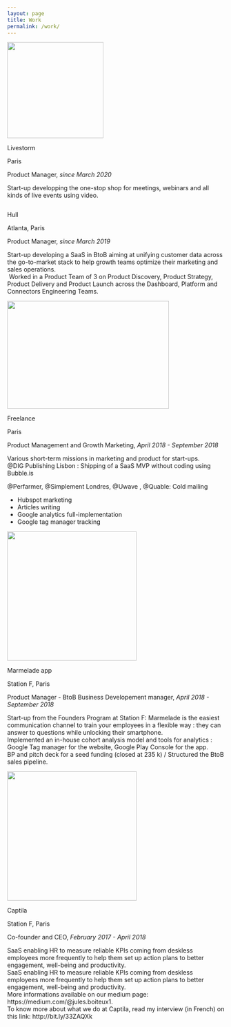 ```yaml
---
layout: page
title: Work
permalink: /work/
---
```

<div class="container-work">
  <div class="test">
    <img src="{{ site.baseurl }}/img/livestorm.png" alt="" width="223px" class="image2">
  </div>
  <div class="description-work">
    <p class="description-company"> Livestorm </p>
    <p> Paris </p>
    <p class="description-job"> Product Manager,<em> since March 2020 </em></p>
    <p> Start-up developping the one-stop shop for meetings, webinars and all kinds of live events using video.
    </p>
  </div>
</div>
<div class="container-work">
  <div class="test">
    <img src="{{ site.baseurl }}/img/hull_logo_black.png" alt="" class="image">
  </div>
  <div class="description-work">
    <p class="description-company"> Hull </p>
    <p> Atlanta, Paris </p>
    <p class="description-job"> Product Manager,<em> since March 2019 </em></p>
    <p> Start-up developing a SaaS in BtoB aiming at unifying customer data across the go-to-market stack to help growth teams optimize their marketing and sales operations. <br>
 Worked in a Product Team of 3 on Product Discovery, Product Strategy, Product Delivery and Product Launch across the Dashboard, Platform and Connectors Engineering Teams.
    </p>
  </div>
</div>
<div class="container-work">
  <div class="test-1">
    <img src="{{ site.baseurl }}/img/andrew-neel-cckf4TsHAuw-unsplash.jpg" alt="" width="375px" height="250px" class="image">
  </div>
  <div class="description-work">
    <p class="description-company"> Freelance </p>
    <p> Paris </p>
    <p class="description-job"> Product Management and Growth Marketing, <em> April 2018 - September 2018 </em></p>
    <p> Various short-term missions in marketing and product for start-ups.<br>
@DIG Publishing Lisbon :
Shipping of a SaaS MVP without coding using Bubble.is <br>

@Perfarmer, @Simplement Londres, @Uwave , @Quable:
Cold mailing
- Hubspot marketing
- Articles writing
- Google analytics full-implementation
- Google tag manager tracking
    </p>
  </div>
</div>
<div class="container-work">
  <div class="test-2">
    <img src="{{ site.baseurl }}/img/marmeladeapp.png" alt="" width="300px" height="300px" class="image">
  </div>
  <div class="description-work">
    <p class="description-company"> Marmelade app </p>
    <p> Station F, Paris </p>
    <p class="description-job"> Product Manager - BtoB Business Developement manager,<em> April 2018 - September 2018 </em></p>
    <p>Start-up from the Founders Program at Station F:
    Marmelade is the easiest communication channel to train your employees in a flexible way :
    they can answer to questions while unlocking their smartphone. <br>
    Implemented an in-house cohort analysis model and tools for analytics : Google Tag manager for the website, Google Play Console for the app. <br>
BP and pitch deck for a seed funding (closed at 235 k) / Structured the BtoB sales pipeline.
    </p>
  </div>
</div>
<div class="container-work">
  <div class="test-3">
    <img src="{{ site.baseurl }}/img/captila.png" alt="" width="300px" height="300px" class="image">
  </div>
  <div class="description-work">
    <p class="description-company"> Captila </p>
    <p> Station F, Paris </p>
    <p class="description-job"> Co-founder and CEO,<em> February 2017 - April 2018 </em></p>
    <p> SaaS enabling HR to measure reliable KPIs coming from deskless employees more frequently to help them set up action plans to better engagement, well-being and productivity.<br>
    SaaS enabling HR to measure reliable KPIs coming from deskless employees more frequently to help them set up action plans to better engagement, well-being and productivity. <br>
    More informations available on our medium page: https://medium.com/@jules.boiteux1. <br> To know more about what we do at Captila, read my interview (in French) on this link: http://bit.ly/33ZAQXk
<!--More informations available on our medium page : https://medium.com/@jules.boiteux1 <br>

To know more about what we do at Captila, read my interview (in French) at this link : https://fr.slideshare.net/mobile/SbastienBourguignon/portraitdestartuper-35-jules-boiteux-captila -->
    </p>
  </div>
</div>
